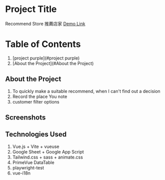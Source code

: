 # Project Title

Recommend Store 推薦店家
[Demo Link](https://test-versel-rho.vercel.app/#/)

# Table of Contents

1. [project purple](#project purple)
2. [About the Project](#About the Project)

## About the Project

1. To quickly make a suitable recommend, when I can't find out a decision
2. Record the place You note
3. customer filter options

## Screenshots

## Technologies Used

1. Vue.js + Vite + vueuse
2. Google Sheet + Google App Script
3. Tailwind.css + sass + animate.css
4. PrimeVue DataTable
5. playwright-test
6. vue-i18n
